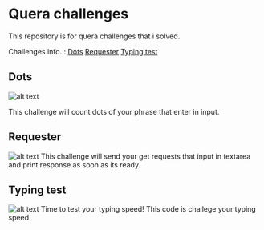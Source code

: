 # Quera challenges

This repository is for quera challenges that i solved.

Challenges info. :
[Dots](https://github.com/Javad-Smn/quera.ir#dots)
[Requester](https://github.com/Javad-Smn/quera.ir#requester)
[Typing test](https://github.com/Javad-Smn/quera.ir#typing-test)

## Dots

![alt text](https://i.ibb.co/NsxkXFK/image.png)

This challenge will count dots of your phrase that enter in input.

## Requester

![alt text](https://i.ibb.co/t4Vsyr3/requester.png)
This challenge will send your get requests that input in textarea and print response as soon as its ready.

## Typing test

![alt text](https://i.ibb.co/Btb4T9k/typing-Test.png)
Time to test your typing speed!
This code is challege your typing speed.

